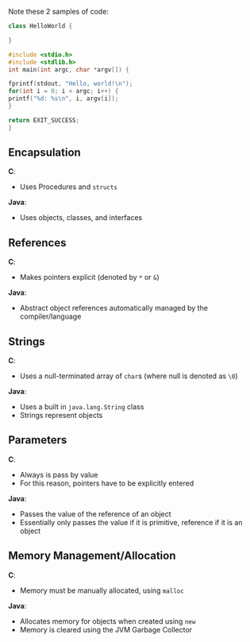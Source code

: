 Note these 2 samples of code:

```java
class HelloWorld {

}
```

```c
#include <stdio.h>
#include <stdlib.h>
int main(int argc, char *argv[]) {

fprintf(stdout, "Hello, world!\n");
for(int i = 0; i < argc; i++) {
printf("%d: %s\n", i, argv[i]);
}

return EXIT_SUCCESS;
}
```

## Encapsulation
**C**:
- Uses Procedures and `structs`

**Java**:
- Uses objects, classes, and interfaces

## References
**C**:
- Makes pointers explicit (denoted by `*` or `&`)

**Java**:
- Abstract object references automatically managed by the compiler/language

## Strings
**C**:
- Uses a null-terminated array of `char`s (where null is denoted as `\0`)

**Java**:
- Uses a built in `java.lang.String` class
- Strings represent objects

## Parameters
**C**:
- Always is pass by value
- For this reason, pointers have to be explicitly entered

**Java**: 
- Passes the value of the reference of an object
- Essentially only passes the value if it is primitive, reference if it is an object

## Memory Management/Allocation
**C**:
- Memory must be manually allocated, using `malloc`

**Java**:
- Allocates memory for objects when created using `new`
- Memory is cleared using the JVM Garbage Collector